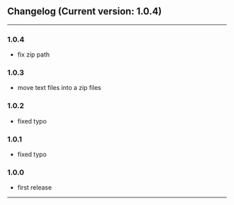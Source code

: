 ## Changelog (Current version: 1.0.4)

-----------------
### 1.0.4

* fix zip path

### 1.0.3

* move text files into a zip files

### 1.0.2

* fixed typo

### 1.0.1

* fixed typo

### 1.0.0

* first release


-----------------